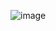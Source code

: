 ![image](https://user-images.githubusercontent.com/86222332/211757954-367fa2fc-664a-431c-a778-6fc458f41f26.png)
